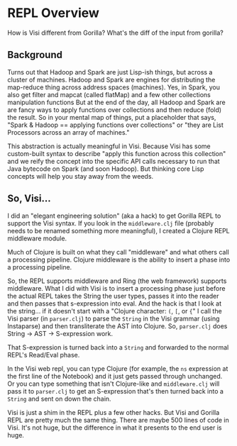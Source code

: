 # REPL Overview

How is Visi different from Gorilla? What's the diff of the input from gorilla?

## Background

Turns out that Hadoop and Spark are just Lisp-ish things, but across a cluster of machines.
Hadoop and Spark are engines for distributing the map-reduce thing across address spaces (machines).
Yes, in Spark, you also get filter and mapcat (called flatMap) and a few other collections manipulation functions
But at the end of the day, all Hadoop and Spark are are fancy ways to apply functions over collections and then reduce (fold) the result.
So in your mental map of things, put a placeholder that says, "Spark & Hadoop == applying functions over collections"
or "they are List Processors across an array of machines."

This abstraction is actually meaningful in Visi.
Because Visi has some custom-built syntax to describe "apply this function across this collection" and we reify the concept into the specific API calls necessary to run that Java bytecode on Spark (and soon Hadoop).
But thinking core Lisp concepts will help you stay away from the weeds.


## So, Visi...

I did an "elegant engineering solution" (aka a hack) to get Gorilla REPL to support the Visi syntax.
If you look in the `middleware.clj` file (probably needs to be renamed something more meaningful), I created a Clojure REPL middleware module.

Much of Clojure is built on what they call "middleware" and what others call a processing pipeline.
Clojure middleware is the ability to insert a phase into a processing pipeline.

So, the REPL supports middleware and Ring (the web framework) supports middleware.
What I did with Visi is to insert a processing phase just before the actual REPL takes the String the user types, passes it into the reader and then passes that s-expression into eval.
And the hack is that I look at the string... if it doesn't start with a "Clojure character: `(`, `[`, or `{`" I call the Visi parser (in `parser.clj`) to parse the `String` in the Visi grammar (using Instaparse) and then transliterate the AST into Clojure.
So, `parser.clj` does String -> AST -> S-expression work.

That S-expression is turned back into a `String` and forwarded to the normal REPL's Read/Eval phase.

In the Visi web repl, you can type Clojure (for example, the `ns` expression at the first line of the Notebook) and it just gets passed through unchanged.
Or you can type something that isn't Clojure-like and `middleware.clj` will pass it to `parser.clj` to get an S-expression that's then turned back into a `String` and sent on down the chain.

Visi is just a shim in the REPL plus a few other hacks.
But Visi and Gorilla REPL are pretty much the same thing.
There are maybe 500 lines of code in Visi.
It's not huge, but the difference in what it presents to the end user is huge.
